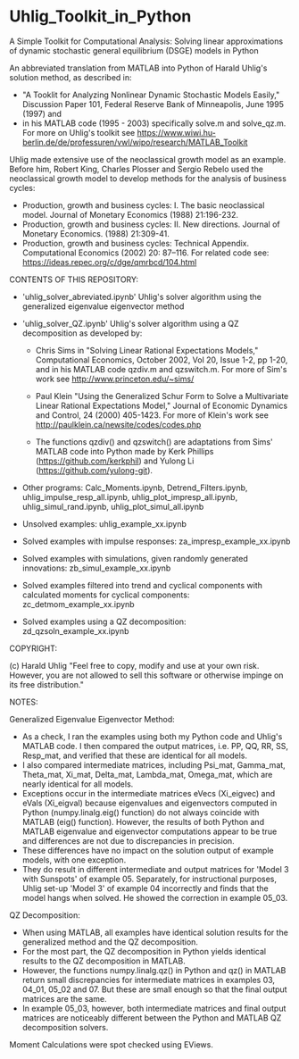 # Uhlig_Toolkit_in_Python

A Simple Toolkit for Computational Analysis: Solving linear approximations of dynamic stochastic general equilibrium (DSGE) models in Python

An abbreviated translation from MATLAB into Python of Harald Uhlig's solution method, as described in:

 *  "A Tooklit for Analyzing Nonlinear Dynamic Stochastic Models Easily," Discussion Paper 101, Federal Reserve Bank of Minneapolis, June 1995 (1997) and  
 *  in his MATLAB code (1995 - 2003) specifically solve.m and solve_qz.m.  For more on Uhlig's toolkit see  https://www.wiwi.hu-berlin.de/de/professuren/vwl/wipo/research/MATLAB_Toolkit

Uhlig made extensive use of the neoclassical growth model as an example.  Before him, Robert King, Charles Plosser and Sergio Rebelo used the neoclassical growth model to develop methods for the  analysis of business cycles:  

 *  Production, growth and business cycles: I. The basic neoclassical model.  Journal of Monetary Economics (1988) 21:196-232. 
 *  Production, growth and business cycles: II. New directions.  Journal of Monetary Economics. (1988) 21:309-41. 
 *  Production, growth and business cycles: Technical Appendix.  Computational Economics (2002) 20: 87–116.  For related code see:  https://ideas.repec.org/c/dge/qmrbcd/104.html 
   
  
CONTENTS OF THIS REPOSITORY:
 
* 'uhlig_solver_abreviated.ipynb'  Uhlig's solver algorithm using the generalized eigenvalue eigenvector method
 
* 'uhlig_solver_QZ.ipynb'  Uhlig's solver algorithm using a QZ decomposition as developed by:
 
  * Chris Sims in "Solving Linear Rational Expectations Models," Computational Economics, October 2002, Vol 20, Issue 1-2, pp 1-20, and in his MATLAB code qzdiv.m and qzswitch.m.  For more of Sim's work see http://www.princeton.edu/~sims/  
   
  * Paul Klein "Using the Generalized Schur Form to Solve a Multivariate Linear Rational Expectations Model,"  Journal of Economic Dynamics and Control, 24 (2000) 405-1423.  For more of Klein's work see  http://paulklein.ca/newsite/codes/codes.php  
   
  * The functions qzdiv() and qzswitch() are adaptations from Sims' MATLAB code into Python made by Kerk Phillips (https://github.com/kerkphil) and Yulong Li (https://github.com/yulong-git).
  
* Other programs:  Calc_Moments.ipynb, Detrend_Filters.ipynb, uhlig_impulse_resp_all.ipynb, uhlig_plot_impresp_all.ipynb, uhlig_simul_rand.ipynb, uhlig_plot_simul_all.ipynb
  
* Unsolved examples:  uhlig_example_xx.ipynb
  
* Solved examples with impulse responses:  za_impresp_example_xx.ipynb
  
* Solved examples with simulations, given randomly generated innovations:  zb_simul_example_xx.ipynb
  
* Solved examples filtered into trend and cyclical components with calculated moments for cyclical components:  zc_detmom_example_xx.ipynb 
  
* Solved examples using a QZ decomposition:  zd_qzsoln_example_xx.ipynb
  
    
COPYRIGHT:
  
(c) Harald Uhlig "Feel free to copy, modify and use at your own risk.  However, you are not allowed to sell this software or otherwise impinge on its free distribution."
  
  
NOTES:
  
Generalized Eigenvalue Eigenvector Method:
  
* As a check, I ran the examples using both my Python code and Uhlig's MATLAB code. I then compared the output matrices, i.e. PP, QQ, RR, SS, Resp_mat, and verified that these are identical for all models.  
* I also compared intermediate matrices, including Psi_mat, Gamma_mat, Theta_mat, Xi_mat, Delta_mat, Lambda_mat, Omega_mat, which are nearly identical for all models.  
* Exceptions occur in the intermediate matrices eVecs (Xi_eigvec) and eVals (Xi_eigval) because eigenvalues and eigenvectors computed in Python (numpy.linalg.eig() function) do not always coincide with MATLAB (eig() function). However, the results of both Python and MATLAB eigenvalue and eigenvector computations appear to be true and differences are not due to discrepancies in precision. 
* These differences have no impact on the solution output of example models, with one exception. 
* They do result in different intermediate and output matrices for 'Model 3 with Sunspots' of example 05.  Separately, for instructional purposes, Uhlig set-up 'Model 3' of example 04 incorrectly and finds that the model hangs when solved. He showed the correction in example 05_03. 
  
QZ Decomposition:
  
*  When using MATLAB,  all examples have identical solution results for the generalized method and the QZ decomposition.
*  For the most part, the QZ decomposition in Python yields identical results to the QZ decomposition in MATLAB.
*  However, the functions numpy.linalg.qz() in Python and qz() in MATLAB return small discrepancies for intermediate matrices in  examples 03, 04_01, 05_02 and 07.  But these are small enough so that the final output matrices are the same.
*  In example 05_03, however, both intermediate matrices and final output matrices are noticeably different between the Python and MATLAB QZ decomposition solvers.
  
Moment Calculations were spot checked using EViews.
  



